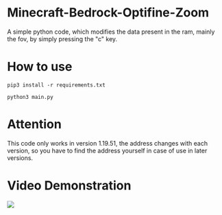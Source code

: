 # Minecraft-Bedrock-Optifine-Zoom
A simple python code, which modifies the data present in the ram, mainly the fov, by simply pressing the "c" key.

# How to use

<code>pip3 install -r requirements.txt</code>

<code>python3 main.py</code>

# Attention

This code only works in version 1.19.51, the address changes with each version, so you have to find the address yourself in case of use in later versions.

# Video Demonstration

![](https://github.com/cheditx/Minecraft-Bedrock-Optifine-Zoom/blob/main/github.gif)
